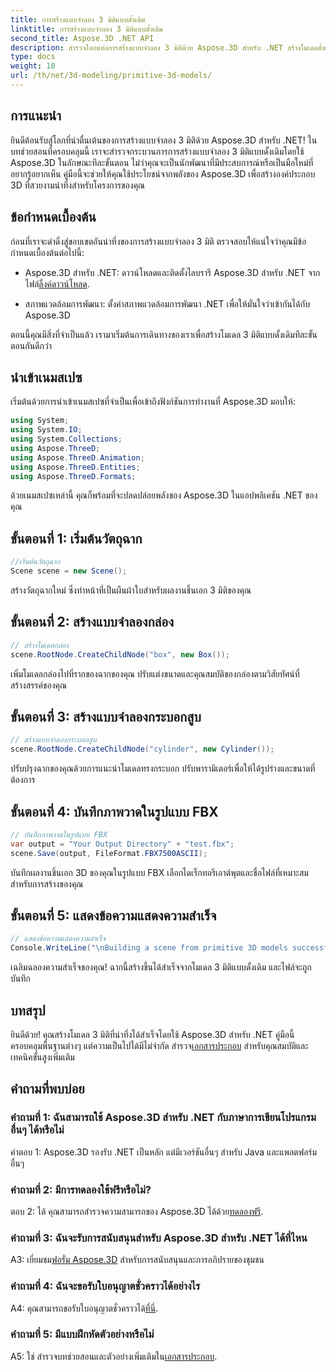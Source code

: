 ```yaml
---
title: การสร้างแบบจำลอง 3 มิติแบบดั้งเดิม
linktitle: การสร้างแบบจำลอง 3 มิติแบบดั้งเดิม
second_title: Aspose.3D .NET API
description: สำรวจโลกแห่งการสร้างแบบจำลอง 3 มิติด้วย Aspose.3D สำหรับ .NET สร้างโมเดลดั้งเดิมที่น่าทึ่งได้อย่างง่ายดาย
type: docs
weight: 10
url: /th/net/3d-modeling/primitive-3d-models/
---
```

## การแนะนำ

ยินดีต้อนรับสู่โลกที่น่าตื่นเต้นของการสร้างแบบจำลอง 3 มิติด้วย Aspose.3D สำหรับ .NET! ในบทช่วยสอนที่ครอบคลุมนี้ เราจะสำรวจกระบวนการการสร้างแบบจำลอง 3 มิติแบบดั้งเดิมโดยใช้ Aspose.3D ในลักษณะทีละขั้นตอน ไม่ว่าคุณจะเป็นนักพัฒนาที่มีประสบการณ์หรือเป็นมือใหม่ที่อยากรู้อยากเห็น คู่มือนี้จะช่วยให้คุณใช้ประโยชน์จากพลังของ Aspose.3D เพื่อสร้างองค์ประกอบ 3D ที่สวยงามน่าทึ่งสำหรับโครงการของคุณ

## ข้อกำหนดเบื้องต้น

ก่อนที่เราจะดำดิ่งสู่ขอบเขตอันน่าทึ่งของการสร้างแบบจำลอง 3 มิติ ตรวจสอบให้แน่ใจว่าคุณมีข้อกำหนดเบื้องต้นต่อไปนี้:

-  Aspose.3D สำหรับ .NET: ดาวน์โหลดและติดตั้งไลบรารี Aspose.3D สำหรับ .NET จากไฟล์[ลิ้งค์ดาวน์โหลด](https://releases.aspose.com/3d/net/).

- สภาพแวดล้อมการพัฒนา: ตั้งค่าสภาพแวดล้อมการพัฒนา .NET เพื่อให้มั่นใจว่าเข้ากันได้กับ Aspose.3D

ตอนนี้คุณมีสิ่งที่จำเป็นแล้ว เรามาเริ่มต้นการเดินทางของเราเพื่อสร้างโมเดล 3 มิติแบบดั้งเดิมทีละขั้นตอนกันดีกว่า

## นำเข้าเนมสเปซ

เริ่มต้นด้วยการนำเข้าเนมสเปซที่จำเป็นเพื่อเข้าถึงฟังก์ชันการทำงานที่ Aspose.3D มอบให้:

```csharp
using System;
using System.IO;
using System.Collections;
using Aspose.ThreeD;
using Aspose.ThreeD.Animation;
using Aspose.ThreeD.Entities;
using Aspose.ThreeD.Formats;
```

ด้วยเนมสเปซเหล่านี้ คุณก็พร้อมที่จะปลดปล่อยพลังของ Aspose.3D ในแอปพลิเคชัน .NET ของคุณ

## ขั้นตอนที่ 1: เริ่มต้นวัตถุฉาก

```csharp
//เริ่มต้นวัตถุฉาก
Scene scene = new Scene();
```

สร้างวัตถุฉากใหม่ ซึ่งทำหน้าที่เป็นผืนผ้าใบสำหรับผลงานชิ้นเอก 3 มิติของคุณ

## ขั้นตอนที่ 2: สร้างแบบจำลองกล่อง

```csharp
// สร้างโมเดลกล่อง
scene.RootNode.CreateChildNode("box", new Box());
```

เพิ่มโมเดลกล่องไปที่รากของฉากของคุณ ปรับแต่งขนาดและคุณสมบัติของกล่องตามวิสัยทัศน์ที่สร้างสรรค์ของคุณ

## ขั้นตอนที่ 3: สร้างแบบจำลองกระบอกสูบ

```csharp
// สร้างแบบจำลองกระบอกสูบ
scene.RootNode.CreateChildNode("cylinder", new Cylinder());
```

ปรับปรุงฉากของคุณด้วยการแนะนำโมเดลทรงกระบอก ปรับพารามิเตอร์เพื่อให้ได้รูปร่างและขนาดที่ต้องการ

## ขั้นตอนที่ 4: บันทึกภาพวาดในรูปแบบ FBX

```csharp
// บันทึกภาพวาดในรูปแบบ FBX
var output = "Your Output Directory" + "test.fbx";
scene.Save(output, FileFormat.FBX7500ASCII);
```

บันทึกผลงานชิ้นเอก 3D ของคุณในรูปแบบ FBX เลือกไดเร็กทอรีเอาต์พุตและชื่อไฟล์ที่เหมาะสมสำหรับการสร้างของคุณ

## ขั้นตอนที่ 5: แสดงข้อความแสดงความสำเร็จ

```csharp
// แสดงข้อความแสดงความสำเร็จ
Console.WriteLine("\nBuilding a scene from primitive 3D models successfully.\nFile saved at " + output);
```

เฉลิมฉลองความสำเร็จของคุณ! ฉากนี้สร้างขึ้นได้สำเร็จจากโมเดล 3 มิติแบบดั้งเดิม และไฟล์จะถูกบันทึก

## บทสรุป

 ยินดีด้วย! คุณสร้างโมเดล 3 มิติที่น่าทึ่งได้สำเร็จโดยใช้ Aspose.3D สำหรับ .NET คู่มือนี้ครอบคลุมพื้นฐานต่างๆ แต่ความเป็นไปได้มีไม่จำกัด สำรวจ[เอกสารประกอบ](https://reference.aspose.com/3d/net/) สำหรับคุณสมบัติและเทคนิคขั้นสูงเพิ่มเติม

## คำถามที่พบบ่อย

### คำถามที่ 1: ฉันสามารถใช้ Aspose.3D สำหรับ .NET กับภาษาการเขียนโปรแกรมอื่นๆ ได้หรือไม่

คำตอบ 1: Aspose.3D รองรับ .NET เป็นหลัก แต่มีเวอร์ชันอื่นๆ สำหรับ Java และแพลตฟอร์มอื่นๆ

### คำถามที่ 2: มีการทดลองใช้ฟรีหรือไม่?

 ตอบ 2: ได้ คุณสามารถสำรวจความสามารถของ Aspose.3D ได้ด้วย[ทดลองฟรี](https://releases.aspose.com/).

### คำถามที่ 3: ฉันจะรับการสนับสนุนสำหรับ Aspose.3D สำหรับ .NET ได้ที่ไหน

 A3: เยี่ยมชม[ฟอรั่ม Aspose.3D](https://forum.aspose.com/c/3d/18) สำหรับการสนับสนุนและการอภิปรายของชุมชน

### คำถามที่ 4: ฉันจะขอรับใบอนุญาตชั่วคราวได้อย่างไร

 A4: คุณสามารถขอรับใบอนุญาตชั่วคราวได้[ที่นี่](https://purchase.aspose.com/temporary-license/).

### คำถามที่ 5: มีแบบฝึกหัดตัวอย่างหรือไม่

 A5: ใช่ สำรวจบทช่วยสอนและตัวอย่างเพิ่มเติมใน[เอกสารประกอบ](https://reference.aspose.com/3d/net/).